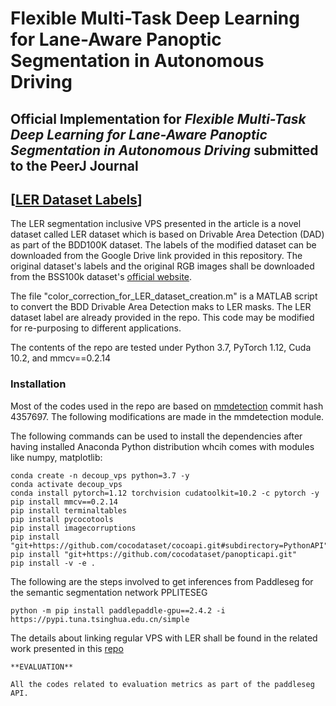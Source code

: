 # Flexible Multi-Task Deep Learning for Lane-Aware Panoptic Segmentation in Autonomous Driving 

## **Official Implementation for *Flexible Multi-Task Deep Learning for Lane-Aware Panoptic Segmentation in Autonomous Driving* submitted to the PeerJ Journal**
## [[LER Dataset Labels](https://drive.google.com/drive/folders/17ur_H7CkwFBAZug-QVM4NauiBSPmAl4b?usp=drive_link)] 


The LER segmentation inclusive VPS presented in the article is a novel dataset called LER dataset which is based on Drivable Area Detection (DAD) as part of the BDD100K dataset. The labels of the modified dataset can be downloaded from the Google Drive link provided in this repository. The original dataset's labels and the original RGB images shall be downloaded from the BSS100k dataset's [official website](https://bair.berkeley.edu/blog/2018/05/30/bdd).

The file "color_correction_for_LER_dataset_creation.m" is a MATLAB script to convert the BDD Drivable Area Detection maks to LER masks. The LER dataset label are already provided in the repo. This code may be modified for re-purposing to different applications.

The contents of the repo are tested under Python 3.7, PyTorch 1.12, Cuda 10.2, and mmcv==0.2.14

### Installation
Most of the codes used in the repo are based on [mmdetection](https://github.com/open-mmlab/mmdetection) commit hash 4357697. The following modifications are made in the mmdetection module.

The following commands can be used to install the dependencies after having installed Anaconda Python distribution whcih comes with modules like numpy, matplotlib:

```
conda create -n decoup_vps python=3.7 -y
conda activate decoup_vps
conda install pytorch=1.12 torchvision cudatoolkit=10.2 -c pytorch -y
pip install mmcv==0.2.14
pip install terminaltables
pip install pycocotools
pip install imagecorruptions
pip install "git+https://github.com/cocodataset/cocoapi.git#subdirectory=PythonAPI"
pip install "git+https://github.com/cocodataset/panopticapi.git"
pip install -v -e .

```

The following are the steps involved to get inferences from Paddleseg for the semantic segmentation network PPLITESEG 
```
python -m pip install paddlepaddle-gpu==2.4.2 -i https://pypi.tuna.tsinghua.edu.cn/simple

```
The details about linking regular VPS with LER shall be found in the related work presented in this [repo](https://github.com/SubhasreePasupathi/Decoupled_VPS)
```
**EVALUATION**

All the codes related to evaluation metrics as part of the paddleseg API.
